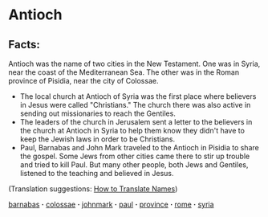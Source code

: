# Antioch #

## Facts: ##

Antioch was the name of two cities in the New Testament. One was in Syria, near the coast of the Mediterranean Sea. The other was in the Roman province of Pisidia, near the city of Colossae.

* The local church at Antioch of Syria was the first place where believers in Jesus were called "Christians." The church there was also active in sending out missionaries to reach the Gentiles.
* The leaders of the church in Jerusalem sent a letter to the believers in the church at Antioch in Syria to help them know they didn't have to keep the Jewish laws in order to be Christians.
* Paul, Barnabas and John Mark traveled to the Antioch in Pisidia to share the gospel. Some Jews from other cities came there to stir up trouble and tried to kill Paul. But many other people, both Jews and Gentiles, listened to the teaching and believed in Jesus.

(Translation suggestions: [How to Translate Names](https://git.door43.org/Door43/en-ta-translate-vol1/src/master/content/translate_names.md))

[barnabas](../other/barnabas.md) **·** [colossae](../other/colossae.md) **·** [johnmark](../other/johnmark.md) **·** [paul](../other/paul.md) **·** [province](../other/province.md) **·** [rome](../other/rome.md) **·** [syria](../other/syria.md)   

